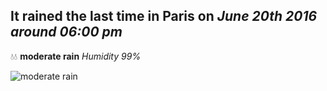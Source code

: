 ## It rained the last time in Paris on *June 20th 2016 around 06:00 pm*
💧💧  **moderate rain** *Humidity 99%*

![moderate rain](http://openweathermap.org/img/w/10d.png)
